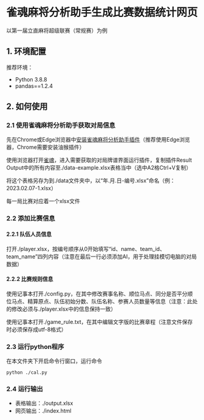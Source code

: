 # 雀魂麻将分析助手生成比赛数据统计网页

以第一届立直麻将超级联赛（常规赛）为例

## 1. 环境配置

推荐环境：

- Python 3.8.8
- pandas==1.2.4

## 2. 如何使用

### 2.1 使用雀魂麻将分析助手获取对局信息

先在Chrome或Edge浏览器中[安装雀魂麻将分析助手插件](https://www.bilibili.com/read/cv17873540)（推荐使用Edge浏览器，Chrome需要安装油猴插件）

使用浏览器打开[雀魂](https://game.maj-soul.net/)，进入需要获取的对局牌谱界面运行插件，复制插件Result Output中的所有内容至./data-example.xlsx表格当中（选中A2格Ctrl+V复制）

将这个表格另存为到./data文件夹中，以“年.月.日-编号.xlsx”命名（例：2023.02.07-1.xlsx）

每一局比赛对应着一个xlsx文件

### 2.2 添加比赛信息

#### 2.2.1 队伍人员信息

打开./player.xlsx，按编号顺序从0开始填写“id、name、team_id、team_name”四列内容（注意在最后一行必须添加AI，用于处理挂模切电脑的对局数据）

#### 2.2.2 比赛规则信息

使用记事本打开./config.py，在其中修改赛事名称、顺位马点、同分是否平分顺位马点、精算原点、队伍初始分数、队伍名称、参赛人员数量等信息（注意：此处的修改必须与./player.xlsx中的信息保持一致）

使用记事本打开./game_rule.txt，在其中编辑文字版的比赛章程（注意文件保存时必须保存成utf-8格式）

### 2.3 运行python程序

在本文件夹下开启命令行窗口，运行命令

```
python ./cal.py
```

### 2.4 运行输出

- 表格输出：./output.xlsx
- 网页输出：./index.html

